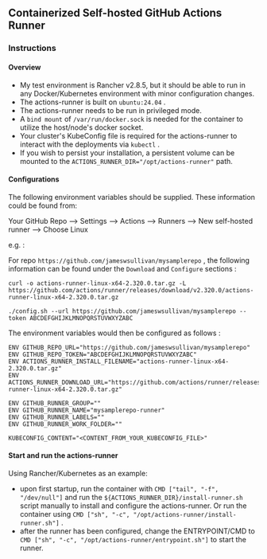 ## Containerized Self-hosted GitHub Actions Runner

### Instructions


#### Overview

- My test environment is Rancher v2.8.5, but it should be able to run in any Docker/Kubernetes environment with minor configuration changes.
- The actions-runner is built on `ubuntu:24.04` .
- The actions-runner needs to be run in privileged mode.
- A `bind mount` of `/var/run/docker.sock` is needed for the container to utilize the host/node's docker socket.
- Your cluster's KubeConfig file is required for the actions-runner to interact with the deployments via `kubectl` .
- If you wish to persist your installation, a persistent volume can be mounted to the `ACTIONS_RUNNER_DIR="/opt/actions-runner"` path.

#### Configurations

The following environment variables should be supplied. These information could be found from:

Your GitHub Repo --> Settings --> Actions --> Runners --> New self-hosted runner --> Choose Linux

e.g. :

For repo `https://github.com/jameswsullivan/mysamplerepo` , the following information can be found under the `Download` and `Configure` sections :

```
curl -o actions-runner-linux-x64-2.320.0.tar.gz -L https://github.com/actions/runner/releases/download/v2.320.0/actions-runner-linux-x64-2.320.0.tar.gz

./config.sh --url https://github.com/jameswsullivan/mysamplerepo --token ABCDEFGHIJKLMNOPQRSTUVWXYZABC
```

The environment variables would then be configured as follows :

```
ENV GITHUB_REPO_URL="https://github.com/jameswsullivan/mysamplerepo"
ENV GITHUB_REPO_TOKEN="ABCDEFGHIJKLMNOPQRSTUVWXYZABC"
ENV ACTIONS_RUNNER_INSTALL_FILENAME="actions-runner-linux-x64-2.320.0.tar.gz"
ENV ACTIONS_RUNNER_DOWNLOAD_URL="https://github.com/actions/runner/releases/download/v2.320.0/actions-runner-linux-x64-2.320.0.tar.gz"

ENV GITHUB_RUNNER_GROUP=""
ENV GITHUB_RUNNER_NAME="mysamplerepo-runner"
ENV GITHUB_RUNNER_LABELS=""
ENV GITHUB_RUNNER_WORK_FOLDER=""

KUBECONFIG_CONTENT="<CONTENT_FROM_YOUR_KUBECONFIG_FILE>"
```

#### Start and run the actions-runner

Using Rancher/Kubernetes as an example:
- upon first startup, run the container with `CMD ["tail", "-f", "/dev/null"]` and run the `${ACTIONS_RUNNER_DIR}/install-runner.sh` script manually to install and configure the actions-runner. Or run the container using `CMD ["sh", "-c", "/opt/actions-runner/install-runner.sh"]` .
- after the runner has been configured, change the ENTRYPOINT/CMD to `CMD ["sh", "-c", "/opt/actions-runner/entrypoint.sh"]` to start the runner.